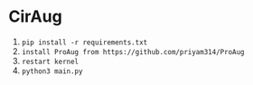 # CirAug

1. `pip install -r requirements.txt`
2. `install ProAug from https://github.com/priyam314/ProAug`
3. `restart kernel`
4. `python3 main.py`